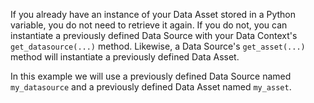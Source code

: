 
If you already have an instance of your Data Asset stored in a Python variable, you do not need to retrieve it again.  If you do not, you can instantiate a previously defined Data Source with your Data Context's `get_datasource(...)` method.  Likewise, a Data Source's `get_asset(...)` method will instantiate a previously defined Data Asset.

In this example we will use a previously defined Data Source named `my_datasource` and a previously defined Data Asset named `my_asset`.

```python name="docs/docusaurus/docs/snippets/get_existing_data_asset_from_existing_datasource_pandas_filesystem_example.py my_asset"
```

